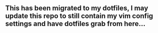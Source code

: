 ## This has been migrated to my dotfiles, I may update this repo to still contain my vim config settings and have dotfiles grab from here...



